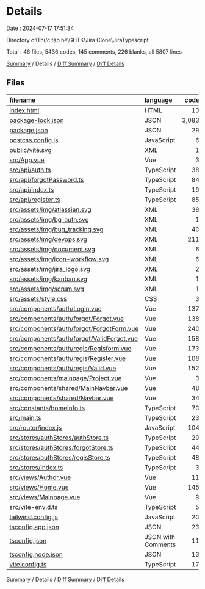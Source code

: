 # Details

Date : 2024-07-17 17:51:34

Directory c:\\Thực tập hè\\GHTK\\Jira Clone\\JiraTypescript

Total : 46 files,  5436 codes, 145 comments, 226 blanks, all 5807 lines

[Summary](results.md) / Details / [Diff Summary](diff.md) / [Diff Details](diff-details.md)

## Files
| filename | language | code | comment | blank | total |
| :--- | :--- | ---: | ---: | ---: | ---: |
| [index.html](/index.html) | HTML | 13 | 0 | 1 | 14 |
| [package-lock.json](/package-lock.json) | JSON | 3,083 | 0 | 1 | 3,084 |
| [package.json](/package.json) | JSON | 29 | 0 | 1 | 30 |
| [postcss.config.js](/postcss.config.js) | JavaScript | 6 | 0 | 1 | 7 |
| [public/vite.svg](/public/vite.svg) | XML | 1 | 0 | 0 | 1 |
| [src/App.vue](/src/App.vue) | Vue | 3 | 0 | 1 | 4 |
| [src/api/auth.ts](/src/api/auth.ts) | TypeScript | 38 | 0 | 4 | 42 |
| [src/api/forgotPassword.ts](/src/api/forgotPassword.ts) | TypeScript | 84 | 3 | 14 | 101 |
| [src/api/index.ts](/src/api/index.ts) | TypeScript | 19 | 0 | 5 | 24 |
| [src/api/register.ts](/src/api/register.ts) | TypeScript | 85 | 3 | 9 | 97 |
| [src/assets/img/atlassian.svg](/src/assets/img/atlassian.svg) | XML | 38 | 1 | 2 | 41 |
| [src/assets/img/bg_auth.svg](/src/assets/img/bg_auth.svg) | XML | 1 | 0 | 0 | 1 |
| [src/assets/img/bug_tracking.svg](/src/assets/img/bug_tracking.svg) | XML | 40 | 0 | 1 | 41 |
| [src/assets/img/devops.svg](/src/assets/img/devops.svg) | XML | 211 | 0 | 1 | 212 |
| [src/assets/img/document.svg](/src/assets/img/document.svg) | XML | 6 | 0 | 1 | 7 |
| [src/assets/img/icon-workflow.svg](/src/assets/img/icon-workflow.svg) | XML | 6 | 0 | 1 | 7 |
| [src/assets/img/jira_logo.svg](/src/assets/img/jira_logo.svg) | XML | 2 | 0 | 0 | 2 |
| [src/assets/img/kanban.svg](/src/assets/img/kanban.svg) | XML | 1 | 0 | 0 | 1 |
| [src/assets/img/scrum.svg](/src/assets/img/scrum.svg) | XML | 1 | 0 | 0 | 1 |
| [src/assets/style.css](/src/assets/style.css) | CSS | 3 | 0 | 0 | 3 |
| [src/components/auth/Login.vue](/src/components/auth/Login.vue) | Vue | 137 | 0 | 13 | 150 |
| [src/components/auth/forgot/Forgot.vue](/src/components/auth/forgot/Forgot.vue) | Vue | 138 | 2 | 9 | 149 |
| [src/components/auth/forgot/ForgotForm.vue](/src/components/auth/forgot/ForgotForm.vue) | Vue | 240 | 0 | 9 | 249 |
| [src/components/auth/forgot/ValidForgot.vue](/src/components/auth/forgot/ValidForgot.vue) | Vue | 158 | 0 | 18 | 176 |
| [src/components/auth/regis/Regisform.vue](/src/components/auth/regis/Regisform.vue) | Vue | 173 | 3 | 16 | 192 |
| [src/components/auth/regis/Register.vue](/src/components/auth/regis/Register.vue) | Vue | 108 | 0 | 13 | 121 |
| [src/components/auth/regis/Valid.vue](/src/components/auth/regis/Valid.vue) | Vue | 152 | 0 | 16 | 168 |
| [src/components/mainpage/Project.vue](/src/components/mainpage/Project.vue) | Vue | 3 | 100 | 2 | 105 |
| [src/components/shared/MainNavbar.vue](/src/components/shared/MainNavbar.vue) | Vue | 48 | 1 | 8 | 57 |
| [src/components/shared/Navbar.vue](/src/components/shared/Navbar.vue) | Vue | 34 | 16 | 5 | 55 |
| [src/constants/homeInfo.ts](/src/constants/homeInfo.ts) | TypeScript | 70 | 0 | 2 | 72 |
| [src/main.ts](/src/main.ts) | TypeScript | 23 | 1 | 9 | 33 |
| [src/router/index.js](/src/router/index.js) | JavaScript | 104 | 1 | 8 | 113 |
| [src/stores/authStores/authStore.ts](/src/stores/authStores/authStore.ts) | TypeScript | 29 | 0 | 3 | 32 |
| [src/stores/authStores/forgotStore.ts](/src/stores/authStores/forgotStore.ts) | TypeScript | 44 | 3 | 6 | 53 |
| [src/stores/authStores/regisStore.ts](/src/stores/authStores/regisStore.ts) | TypeScript | 48 | 3 | 6 | 57 |
| [src/stores/index.ts](/src/stores/index.ts) | TypeScript | 3 | 0 | 3 | 6 |
| [src/views/Author.vue](/src/views/Author.vue) | Vue | 11 | 0 | 5 | 16 |
| [src/views/Home.vue](/src/views/Home.vue) | Vue | 145 | 1 | 19 | 165 |
| [src/views/Mainpage.vue](/src/views/Mainpage.vue) | Vue | 9 | 1 | 1 | 11 |
| [src/vite-env.d.ts](/src/vite-env.d.ts) | TypeScript | 5 | 1 | 2 | 8 |
| [tailwind.config.js](/tailwind.config.js) | JavaScript | 20 | 1 | 3 | 24 |
| [tsconfig.app.json](/tsconfig.app.json) | JSON | 23 | 2 | 3 | 28 |
| [tsconfig.json](/tsconfig.json) | JSON with Comments | 11 | 0 | 1 | 12 |
| [tsconfig.node.json](/tsconfig.node.json) | JSON | 13 | 0 | 1 | 14 |
| [vite.config.ts](/vite.config.ts) | TypeScript | 17 | 2 | 2 | 21 |

[Summary](results.md) / Details / [Diff Summary](diff.md) / [Diff Details](diff-details.md)